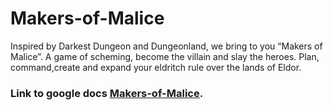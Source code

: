 # Makers-of-Malice
Inspired by Darkest Dungeon and Dungeonland, we bring to you “Makers of Malice”. A game of scheming, become the villain and slay the heroes. Plan, command,create and expand your eldritch rule over the lands of Eldor.

### Link to google docs [Makers-of-Malice](https://docs.google.com/document/d/1PUtTgg-cJ_a4qvnBEDW9haNUd6Dafr9eZwg3b1vdZdk/edit?usp=sharing).
